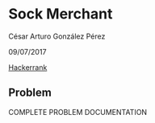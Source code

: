 # Sock Merchant
César Arturo González Pérez

09/07/2017

[Hackerrank](https://www.hackerrank.com/challenges/sock-merchant/)

## Problem
COMPLETE PROBLEM DOCUMENTATION